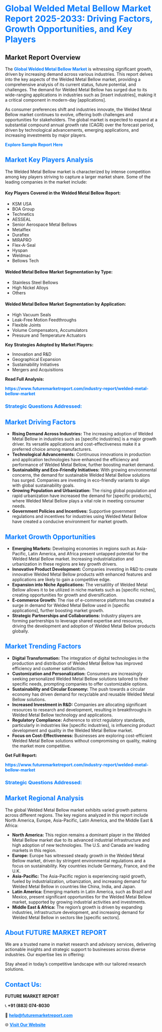 <h1 style="color: #007BFF;">Global Welded Metal Bellow Market Report 2025-2033: Driving Factors, Growth Opportunities, and Key Players</h1>

<section id="overview">
<h2>Market Report Overview</h2>
<p>The <a href="https://www.futuremarketreport.com/industry-report/welded-metal-bellow-market" style="color: #007BFF; text-decoration: none;"><strong>Global Welded Metal Bellow Market</strong></a> is witnessing significant growth, driven by increasing demand across various industries. This report delves into the key aspects of the Welded Metal Bellow market, providing a comprehensive analysis of its current status, future potential, and challenges. The demand for Welded Metal Bellow has surged due to its wide-ranging applications in industries such as [insert industries], making it a critical component in modern-day [applications].</p>
<p>As consumer preferences shift and industries innovate, the Welded Metal Bellow market continues to evolve, offering both challenges and opportunities for stakeholders. The global market is expected to expand at a substantial compound annual growth rate (CAGR) over the forecast period, driven by technological advancements, emerging applications, and increasing investments by major players.</p>
</section>

<section id="overview">
<p><a href="https://www.futuremarketreport.com/request-sample/reportId=105337" style="color: #007BFF; text-decoration: none;"><strong>Explore Sample Report Here</strong></a></p>
</section>

<section id="key-players">
<h2 style="color: #007BFF;">Market Key Players Analysis</h2>
<p>The Welded Metal Bellow market is characterized by intense competition among key players striving to capture a larger market share. Some of the leading companies in the market include:</p>
<h4>Key Players Covered in the Welded Metal Bellow Report:</h4>
<ul><li>KSM USA</li><li>BOA Group</li><li>Technetics</li><li>AESSEAL</li><li>Senior Aerospace Metal Bellows</li><li>Metalflex</li><li>Duraflex</li><li>MIRAPRO</li><li>Flex-A-Seal</li><li>Hyspan</li><li>Weldmac</li><li>Bellows Tech</li></ul>
<h4>Welded Metal Bellow Market Segmentation by Type:</h4>
<ul><li>Stainless Steel Bellows</li><li>High Nickel Alloys</li><li>Others</li></ul>

<h4>Welded Metal Bellow Market Segmentation by Application:</h4>
<ul><li>High Vacuum Seals</li><li>Leak-Free Motion Feedthroughs</li><li>Flexible Joints</li><li>Volume Compensators, Accumulators</li><li>Pressure and Temperature Actuators</li></ul>
<p><strong>Key Strategies Adopted by Market Players:</strong></p>
<ul>
<li>Innovation and R&D</li>
<li>Geographical Expansion</li>
<li>Sustainability Initiatives</li>
<li>Mergers and Acquisitions</li>
</ul>
</section>

<section>
<p><strong>Read Full Analysis: </strong></p><a href="https://www.futuremarketreport.com/industry-report/welded-metal-bellow-market" style="color: #007BFF; text-decoration: none;"><strong>https://www.futuremarketreport.com/industry-report/welded-metal-bellow-market</strong></a>
<h3 style="color: #007BFF;">Strategic Questions Addressed:</h3>
</section>

<section id="driving-factors">
<h2 style="color: #007BFF;">Market Driving Factors</h2>
<ul>
<li><strong>Rising Demand Across Industries:</strong> The increasing adoption of Welded Metal Bellow in industries such as [specific industries] is a major growth driver. Its versatile applications and cost-effectiveness make it a preferred choice among manufacturers.</li>
<li><strong>Technological Advancements:</strong> Continuous innovations in production and application technologies have enhanced the efficiency and performance of Welded Metal Bellow, further boosting market demand.</li>
<li><strong>Sustainability and Eco-Friendly Initiatives:</strong> With growing environmental concerns, the demand for sustainable Welded Metal Bellow solutions has surged. Companies are investing in eco-friendly variants to align with global sustainability goals.</li>
<li><strong>Growing Population and Urbanization:</strong> The rising global population and rapid urbanization have increased the demand for [specific products], where Welded Metal Bellow plays a vital role in meeting consumer needs.</li>
<li><strong>Government Policies and Incentives:</strong> Supportive government regulations and incentives for industries using Welded Metal Bellow have created a conducive environment for market growth.</li>
</ul>
</section>

<section id="growth-opportunities">
<h2 style="color: #007BFF;">Market Growth Opportunities</h2>
<ul>
<li><strong>Emerging Markets:</strong> Developing economies in regions such as Asia-Pacific, Latin America, and Africa present untapped potential for the Welded Metal Bellow market. Increasing industrialization and urbanization in these regions are key growth drivers.</li>
<li><strong>Innovative Product Development:</strong> Companies investing in R&D to create innovative Welded Metal Bellow products with enhanced features and applications are likely to gain a competitive edge.</li>
<li><strong>Expansion into Niche Applications:</strong> The versatility of Welded Metal Bellow allows it to be utilized in niche markets such as [specific niches], creating opportunities for growth and diversification.</li>
<li><strong>E-commerce Growth:</strong> The rise of e-commerce platforms has created a surge in demand for Welded Metal Bellow used in [specific applications], further boosting market growth.</li>
<li><strong>Strategic Partnerships and Collaborations:</strong> Industry players are forming partnerships to leverage shared expertise and resources, driving the development and adoption of Welded Metal Bellow products globally.</li>
</ul>
</section>

<section id="trending-factors">
<h2 style="color: #007BFF;">Market Trending Factors</h2>
<ul>
<li><strong>Digital Transformation:</strong> The integration of digital technologies in the production and distribution of Welded Metal Bellow has improved efficiency and customer satisfaction.</li>
<li><strong>Customization and Personalization:</strong> Consumers are increasingly seeking personalized Welded Metal Bellow solutions tailored to their specific needs, prompting companies to offer customizable options.</li>
<li><strong>Sustainability and Circular Economy:</strong> The push towards a circular economy has driven demand for recyclable and reusable Welded Metal Bellow solutions.</li>
<li><strong>Increased Investment in R&D:</strong> Companies are allocating significant resources to research and development, resulting in breakthroughs in Welded Metal Bellow technology and applications.</li>
<li><strong>Regulatory Compliance:</strong> Adherence to strict regulatory standards, particularly in industries like [specific industries], is influencing product development and quality in the Welded Metal Bellow market.</li>
<li><strong>Focus on Cost-Effectiveness:</strong> Businesses are exploring cost-efficient Welded Metal Bellow solutions without compromising on quality, making the market more competitive.</li>
</ul>
</section>

<section>
<p><strong>Get Full Report: </strong></p><a href="https://www.futuremarketreport.com/industry-report/welded-metal-bellow-market" style="color: #007BFF; text-decoration: none;"><strong>https://www.futuremarketreport.com/industry-report/welded-metal-bellow-market</strong></a>
<h3 style="color: #007BFF;">Strategic Questions Addressed:</h3>
</section>


<section id="regional-analysis">
<h2 style="color: #007BFF;">Market Regional Analysis</h2>
<p>The global Welded Metal Bellow market exhibits varied growth patterns across different regions. The key regions analyzed in this report include North America, Europe, Asia-Pacific, Latin America, and the Middle East & Africa:</p>
<ul>
<li><strong>North America:</strong> This region remains a dominant player in the Welded Metal Bellow market due to its advanced industrial infrastructure and high adoption of new technologies. The U.S. and Canada are leading markets in this region.</li>
<li><strong>Europe:</strong> Europe has witnessed steady growth in the Welded Metal Bellow market, driven by stringent environmental regulations and a focus on sustainability. Key countries include Germany, France, and the U.K.</li>
<li><strong>Asia-Pacific:</strong> The Asia-Pacific region is experiencing rapid growth, fueled by industrialization, urbanization, and increasing demand for Welded Metal Bellow in countries like China, India, and Japan.</li>
<li><strong>Latin America:</strong> Emerging markets in Latin America, such as Brazil and Mexico, present significant opportunities for the Welded Metal Bellow market, supported by growing industrial activities and investments.</li>
<li><strong>Middle East & Africa:</strong> The region’s growth is driven by expanding industries, infrastructure development, and increasing demand for Welded Metal Bellow in sectors like [specific sectors].</li>
</ul>
</section>

<footer>
<h2 style="color: #007BFF;">About FUTURE MARKET REPORT</h2>
<p>We are a trusted name in market research and advisory services, delivering actionable insights and strategic support to businesses across diverse industries. Our expertise lies in offering:</p>

<p>Stay ahead in today’s competitive landscape with our tailored research solutions.</p>

<h2 style="color: #007BFF;">Contact Us:</h2>
<p><strong>FUTURE MARKET REPORT</strong></p>
<p>📞 <strong>+91 (883) 074-8030</strong></p>
<p>📧 <strong><a href="mailto:help@futuremarketreport.com" style="color: #007BFF;">help@futuremarketreport.com</a></strong></p>
<p>🌐 <strong><a href="https://www.futuremarketreport.com/" style="color: #007BFF;">Visit Our Website</a></strong></p>
</footer>